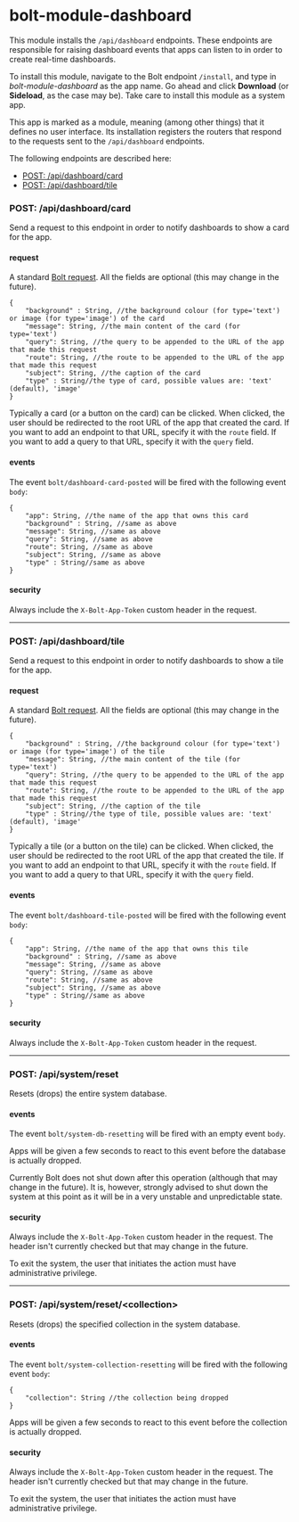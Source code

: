# bolt-module-dashboard

This module installs the `/api/dashboard` endpoints. These endpoints are responsible for raising dashboard events that apps can listen to in order to create real-time dashboards.

To install this module, navigate to the Bolt endpoint `/install`, and type in _bolt-module-dashboard_ as the app name. Go ahead and click **Download** \(or **Sideload**, as the case may be\). Take care to install this module as a system app.

This app is marked as a module, meaning \(among other things\) that it defines no user interface. Its installation registers the routers that respond to the requests sent to the `/api/dashboard` endpoints.

The following endpoints are described here:

* [POST: /api/dashboard/card](#post-apidashboardcard)
* [POST: /api/dashboard/tile](#post-apidashboardtile)

### POST: /api/dashboard/card

Send a request to this endpoint in order to notify dashboards to show a card for the app.

#### request

A standard [Bolt request](bolt-request.md). All the fields are optional \(this may change in the future\).

```
{
    "background" : String, //the background colour (for type='text') or image (for type='image') of the card
    "message": String, //the main content of the card (for type='text')
    "query": String, //the query to be appended to the URL of the app that made this request
    "route": String, //the route to be appended to the URL of the app that made this request
    "subject": String, //the caption of the card
    "type" : String//the type of card, possible values are: 'text' (default), 'image'
}
```

Typically a card \(or a button on the card\) can be clicked. When clicked, the user should be redirected to the root URL of the app that created the card. If you want to add an endpoint to that URL, specify it with the `route` field. If you want to add a query to that URL, specify it with the `query` field.

#### events

The event `bolt/dashboard-card-posted` will be fired with the following event `body`:

```
{
    "app": String, //the name of the app that owns this card
    "background" : String, //same as above
    "message": String, //same as above
    "query": String, //same as above
    "route": String, //same as above
    "subject": String, //same as above
    "type" : String//same as above
}
```

#### security

Always include the `X-Bolt-App-Token` custom header in the request.

---

### POST: /api/dashboard/tile

Send a request to this endpoint in order to notify dashboards to show a tile for the app.

#### request

A standard [Bolt request](bolt-request.md). All the fields are optional \(this may change in the future\).

```
{
    "background" : String, //the background colour (for type='text') or image (for type='image') of the tile
    "message": String, //the main content of the tile (for type='text')
    "query": String, //the query to be appended to the URL of the app that made this request
    "route": String, //the route to be appended to the URL of the app that made this request
    "subject": String, //the caption of the tile
    "type" : String//the type of tile, possible values are: 'text' (default), 'image'
}
```

Typically a tile \(or a button on the tile\) can be clicked. When clicked, the user should be redirected to the root URL of the app that created the tile. If you want to add an endpoint to that URL, specify it with the `route` field. If you want to add a query to that URL, specify it with the `query` field.

#### events

The event `bolt/dashboard-tile-posted` will be fired with the following event `body`:

```
{
    "app": String, //the name of the app that owns this tile
    "background" : String, //same as above
    "message": String, //same as above
    "query": String, //same as above
    "route": String, //same as above
    "subject": String, //same as above
    "type" : String//same as above
}
```

#### security

Always include the `X-Bolt-App-Token` custom header in the request.

---

### POST: /api/system/reset

Resets \(drops\) the entire system database.

#### events

The event `bolt/system-db-resetting` will be fired with an empty event `body`.

Apps will be given a few seconds to react to this event before the database is actually dropped.

Currently Bolt does not shut down after this operation \(although that may change in the future\). It is, however, strongly advised to shut down the system at this point as it will be in a very unstable and unpredictable state.

#### security

Always include the `X-Bolt-App-Token` custom header in the request. The header isn't currently checked but that may change in the future.

To exit the system, the user that initiates the action must have administrative privilege.

---

### POST: /api/system/reset/&lt;collection&gt;

Resets \(drops\) the specified collection in the system database.

#### events

The event `bolt/system-collection-resetting` will be fired with the following event `body`:

```
{
    "collection": String //the collection being dropped
}
```

Apps will be given a few seconds to react to this event before the collection is actually dropped.

#### security

Always include the `X-Bolt-App-Token` custom header in the request. The header isn't currently checked but that may change in the future.

To exit the system, the user that initiates the action must have administrative privilege.

